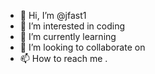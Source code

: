 - 👋 Hi, I’m @jfast1 
- 👀 I’m interested in coding 
- 🌱 I’m currently learning 
- 💞️ I’m looking to collaborate on 
- 📫 How to reach me .

<!---
jfast1/jfast1 is a ✨ special ✨ repository because its `README.md` (this file) appears on your GitHub profile.
You can click the Preview link to take a look at your changes.
--->
